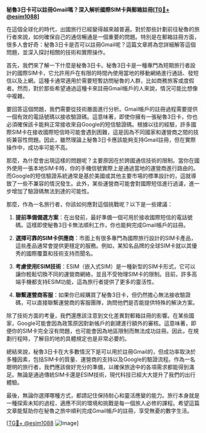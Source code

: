 **秘魯3日卡可以註冊Gmail嗎？深入解析國際SIM卡與郵箱註冊[[TG💪+ @esim1088](https://t.me/s/esim1088)]**

在這個全球化的時代，出國旅行已經變得越來越普遍。對於那些計劃前往秘魯的旅行者來說，如何確保自己的通信暢通是一個重要的問題。特別是在郵箱註冊方面，很多人會好奇：秘魯3日卡是否可以註冊Gmail呢？這篇文章將為您詳細解答這個問題，並深入探討相關的技術和實際操作。

首先，我們來了解一下什麼是秘魯3日卡。秘魯3日卡是一種專門為短期旅行者設計的國際SIM卡，它允許用戶在有限的時間內使用當地的移動網絡進行通話、發短信以及上網。這種卡通常適用於需要短暫訪問秘魯的人群，比如商務旅客或度假者。然而，對於那些希望通過這種卡來註冊Gmail帳戶的人來說，情況可能比想像中複雜。

要回答這個問題，我們需要從技術層面進行分析。Gmail帳戶的註冊過程需要提供一個有效的電話號碼以接收驗證碼。這意味著，即使你擁有一張秘魯3日卡，你也必須確保該卡能夠正常接收來自Google的短信驗證碼。根據以往的經驗，許多國際SIM卡在接收國際短信時可能會遇到困難，這是因為不同國家和運營商之間的技術兼容性問題。因此，雖然理論上秘魯3日卡應該能夠支持Gmail註冊，但在實際操作中，成功率可能不高。

那麼，為什麼會出現這樣的問題呢？主要原因在於跨國通信技術的限制。當你在國外使用一張本地SIM卡時，你的手機信號實際上是通過當地的運營商進行路由的。而Google的短信驗證系統通常是基於美國或其他主要市場的標準設計的，這就導致了一些不兼容的情況發生。此外，某些運營商可能會對國際短信進行過濾，進一步增加了驗證碼無法到達的可能性。

那麼，作為一名旅行者，你該如何應對這個挑戰呢？以下是一些建議：

1. **提前準備備選方案**：在出發前，最好準備一個可用於接收國際短信的電話號碼。這樣即使秘魯3日卡無法順利工作，你也能夠完成Gmail帳戶的註冊。
   
2. **選擇可靠的SIM卡供應商**：市面上有很多專門為國際旅行設計的SIM卡產品，這些產品通常會提供更穩定的服務。例如，某知名品牌的全球SIM卡就以其優秀的國際覆蓋和技術支持而聞名。

3. **考慮使用ESIM技術**：ESIM（嵌入式SIM）是一種新型的SIM卡形式，它可以讓你輕鬆切換不同的運營商網絡，並且不受物理SIM卡的限制。目前，許多高端手機都支持ESIM功能，這為旅行者提供了更多的靈活性。

4. **聯繫運營商客服**：如果你已經購買了秘魯3日卡，但仍然擔心無法接收驗證碼，可以直接聯繫運營商的客服團隊，詢問他們是否能提供特殊的解決方案。

除了技術方面的考量，我們還應該注意到文化差異對郵箱註冊的影響。在某些國家，Google可能會因為政策原因對新帳戶的創建進行額外的審核。這意味著，即便你的SIM卡完全沒有問題，也可能會因為地區限制而無法成功註冊。因此，在規劃行程時，了解目的地的具體規定也是非常必要的。

總結來說，秘魯3日卡在大多數情況下是可以用於註冊Gmail的，但成功率取決於多種因素，包括SIM卡的質量、運營商的支持以及Google的驗證流程。作為一名聰明的旅行者，我們應該做好充分的準備，以確保旅途中的各項需求都能得到滿足。無論是通過傳統SIM卡還是ESIM技術，現代科技已經大大提升了我們的出行體驗。

最後，無論你選擇哪種方式，都請記住保持耐心和靈活應變的能力。旅行本身就是一種探索未知的過程，適應不同的環境和挑戰是每一個旅人必修的課程。希望這篇文章能幫助你在秘魯之旅中順利完成Gmail帳戶的註冊，享受無憂的數字生活。

[[TG💪+ @esim1088](https://t.me/s/esim1088) ![Image](https://i.postimg.cc/4NQfJmqS/Snipaste-2025-05-13-00-14-12.png)]